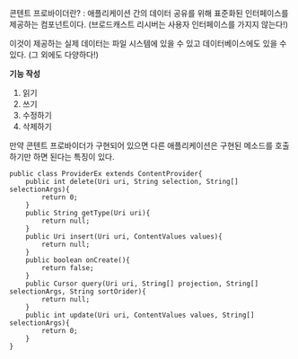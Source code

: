 콘텐트 프로바이더란?
: 애플리케이션 간의 데이터 공유를 위해 표준화된 인터페이스를 제공하는
컴포넌트이다. (브로드캐스트 리시버는 사용자 인터페이스를 가지지 않는다!)

이것이 제공하는 실제 데이터는 파일 시스템에 있을 수 있고
데이터베이스에도 있을 수 있다. (그 외에도 다양하다!)

**기능 작성**
1. 읽기
2. 쓰기
3. 수정하기
4. 삭제하기

만약 콘텐트 프로바이더가 구현되어 있으면 다른 애플리케이션은
구현된 메소드를 호출하기만 하면 된다는 특징이 있다.

    public class ProviderEx extends ContentProvider{
        public int delete(Uri uri, String selection, String[] selectionArgs){
            return 0;
        }
        public String getType(Uri uri){
            return null;
        }
        public Uri insert(Uri uri, ContentValues values){
            return null;
        }
        public boolean onCreate(){
            return false;
        }
        public Cursor query(Uri uri, String[] projection, String[] selectionArgs, String sortOrider){
            return null;
        }
        public int update(Uri uri, ContentValues values, String[] selectionArgs){
            return 0;
        }
    }